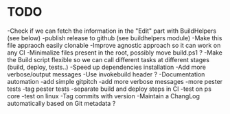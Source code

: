 # TODO
-Check if we can fetch the information in the "Edit" part with BuildHelpers (see below)
-publish release to github (see buildhelpers module)
-Make this file appraoch easily clonable
-Improve agnostic approach so it can work on any CI
-Minimalize files present in the root, possibly move build.ps1 ?
-Make the Build script flexible so we can call different tasks at different stages (build, deploy, tests..)
-Speed up dependencies installation
-Add more verbose/output messages
-Use invokebuild header ?
-Documentation automation
-add simple gitpitch
-add more verbose messages
-more pester tests
-tag pester tests
-separate build and deploy steps in CI
-test on ps core
-test on linux
-Tag commits with version
-Maintain a ChangLog automatically based on Git metadata ?